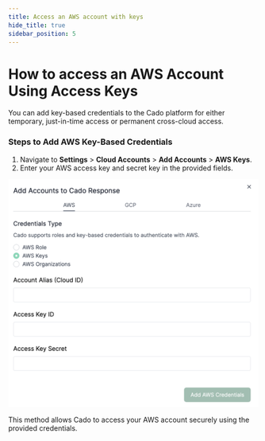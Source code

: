 ```yaml
---
title: Access an AWS account with keys
hide_title: true
sidebar_position: 5
---
```


# How to access an AWS Account Using Access Keys

You can add key-based credentials to the Cado platform for either temporary, just-in-time access or permanent cross-cloud access.

### Steps to Add AWS Key-Based Credentials

1. Navigate to **Settings** > **Cloud Accounts** > **Add Accounts** > **AWS Keys**.
2. Enter your AWS access key and secret key in the provided fields.

![AWS keys](/img/aws-keys.png)

This method allows Cado to access your AWS account securely using the provided credentials.
